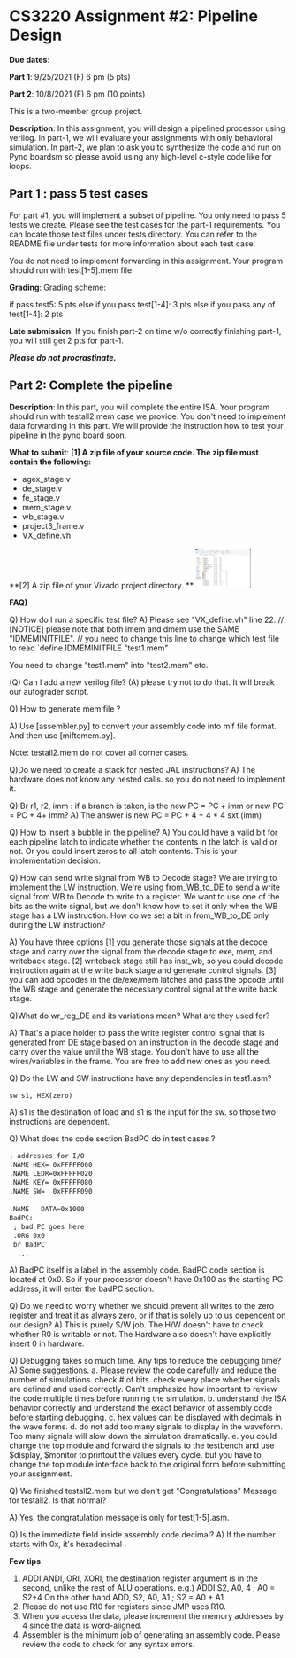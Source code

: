 # CS3220 Assignment #2: Pipeline Design 

**Due dates**: 

**Part 1**: 9/25/2021 (F) 6 pm  (5 pts)

**Part 2**: 10/8/2021 (F) 6 pm  (10 points)

This is a two-member group project. 


**Description**:
In this assignment, you will design a pipelined processor using
verilog. In part-1, we will evaluate your assignments with only
behavioral simulation. In part-2, we plan to ask you to synthesize the
code and run on Pynq boardsm so please avoid using any high-level c-style code like for loops. 

## Part 1 : pass 5 test cases 
For part #1, you will implement a subset of pipeline. You  only need to pass 5 tests we create. Please see the test cases for the part-1 requirements. You can locate those test files under tests directory. You can refer to the README file under tests for more information about each test case. 

You do not need to implement forwarding in this assignment. Your program should run with test[1-5].mem file.  


**Grading**: 
Grading scheme: 

if pass test5: 5 pts 
else if you pass test[1-4]: 3 pts 
else if you pass any of test[1-4]: 2 pts 

**Late submission**: 
If you finish part-2 on time w/o correctly finishing part-1, you will
still get 2 pts for part-1. 


***Please do not procrastinate.*** 

## Part 2: Complete the pipeline  

**Description**: 
In this part, you will complete the entire ISA. Your program should
run with testall2.mem case we provide. You don't need to implement
data forwarding in this part.  We will provide the instruction how to
test your pipeline in the pynq board soon. 



**What to submit**:
**[1] A zip file of your source code. The zip file must contain the following:**

* agex_stage.v
* de_stage.v
* fe_stage.v
* mem_stage.v
* wb_stage.v
* project3_frame.v
* VX_define.vh

**[2] A zip file of your Vivado project directory. **
<img src="prj_dir.png" width="100" >

**FAQ)**

Q) How do I run a specific test file? 
A) Please see "VX_define.vh" line 22.
 // [NOTICE] please note that both imem and dmem use the SAME "IDMEMINITFILE".
  // you need to change this line to change which test file to read 
  `define IDMEMINITFILE  "test1.mem"
 
You need to change "test1.mem" into "test2.mem" etc. 


(Q) Can I add a new verilog file? 
(A) please try not to do that. It will break our autograder script. 



Q) How to generate mem file ?

A) Use [assembler.py] to convert your assembly code into mif file format. And then use [miftomem.py].

Note:
testall2.mem do not cover all corner cases.


Q)Do we need to create a stack for nested JAL instructions? 
A) The hardware does not know any nested calls. so you do not need to implement it. 


Q) Br r1, r2, imm : if a branch is taken, is the new PC = PC + imm or new PC = PC + 4+ imm? 
A) The answer is new PC = PC + 4 + 4 * 4 sxt (imm)


Q) How to insert a bubble in the pipeline?
A) You could have a valid bit for each pipeline latch to indicate
whether the contents in the latch is valid or not. Or you could insert
zeros to all latch contents. This is your implementation decision.

Q) How can send write signal from WB to Decode stage? We are trying to
implement the LW instruction.  We're using from_WB_to_DE to send a write signal from WB to Decode to write to a register. We want to use one of the bits as the write signal, but we don't know how to set it only when the WB stage has a LW instruction. How do we set a bit in from_WB_to_DE only during the LW instruction?

A) 
You have three options
[1] you generate those signals at the decode stage and carry over the signal from the decode stage to exe, mem, and writeback stage.
[2] writeback stage still has inst_wb, so you could decode instruction
again at the write back stage and generate control signals.
[3] you can add opcodes in the de/exe/mem latches and pass the opcode until the WB stage and generate the necessary control signal at the write back stage.


Q)What do wr_reg_DE and its variations mean? What are they used for?

A) That's a place holder to pass the write register control signal
that is generated from DE stage based on an instruction in the decode
stage and carry over the value until the WB stage. You don't have to use all the wires/variables in the frame.
You are free to add new ones as you need.

Q) Do the LW and SW instructions have any dependencies in test1.asm?
``` lw s1, DATA(zero)
sw s1, HEX(zero)
``` 
A)  s1 is the destination of load and s1 is the input for the sw. so
those two instructions are dependent. 


Q) What does the code section BadPC do in test cases ?
```
; addresses for I/O
.NAME HEX= 0xFFFFF000
.NAME LEDR=0xFFFFF020
.NAME KEY= 0xFFFFF080
.NAME SW=  0xFFFFF090

.NAME   DATA=0x1000
BadPC: 
 ; bad PC goes here
 .ORG 0x0
 br BadPC
  ...
```
A) BadPC itself is a label in the assembly code.
BadPC code section is located at 0x0. So if your processror doesn't
have 0x100 as the starting PC address, it will enter the badPC
section. 


Q) Do we need to worry whether  we should prevent all writes to the zero register and treat it as always zero, or if that is solely up to us dependent on our design? 
A) This is purely S/W job. The H/W doesn't have to check whether R0 is writable or not. The Hardware also doesn't have explicitly insert 0 in hardware. 



Q) Debugging takes so much time. Any tips to reduce the debugging time? 
A) Some suggestions. 
a. Please review the code carefully and reduce the number of simulations. check # of bits. check every place whether signals are defined and used correctly.
Can't emphasize how important to review the code multiple times before running the simulation.
b. understand the ISA behavior correctly and understand the exact behavior of assembly code before starting debugging.
c. hex values can be displayed with decimals in the wave forms.
d. do not add too many signals to display in the waveform. Too many signals will slow down the simulation dramatically.
e. you could change the top module and forward the signals to the testbench and use $display, $monitor to printout the values every cycle. but you have to change the top module interface back to the original form before submitting your assignment.



Q) We finished testall2.mem but we don't get "Congratulations" Message
for testall2. Is that normal?

A) Yes, the congratulation message is only for test[1-5].asm.

Q)  Is the immediate field inside assembly code decimal?
A) If the number starts with 0x, it's hexadecimal .




**Few tips**
1) ADDI,ANDI, ORI, XORI,  the destination register argument is in the second, unlike the rest of ALU operations.
e.g.) ADDI S2, A0, 4 ;  A0 = S2+4
On the other hand ADD, S2, A0, A1 ; S2 = A0 + A1
2) Please do not use R10 for registers since JMP uses R10.
3) When you access the data, please increment the memory addresses by 4 since the data is word-aligned.
4) Assembler is the minimum job of generating an assembly code. Please review the code to check for any syntax errors.




